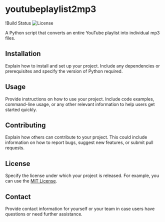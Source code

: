 # youtubeplaylist2mp3
!Build Status
![License](https://opensource.org/licenses/MIT%29)

A Python script that converts an entire YouTube playlist into individual mp3 files.

## Installation

Explain how to install and set up your project. Include any dependencies or prerequisites and specify the version of Python required.

## Usage

Provide instructions on how to use your project. Include code examples, command-line usage, or any other relevant information to help users get started quickly.

## Contributing

Explain how others can contribute to your project. This could include information on how to report bugs, suggest new features, or submit pull requests.

## License

Specify the license under which your project is released. For example, you can use the [MIT License](https://opensource.org/licenses/MIT%29).

## Contact

Provide contact information for yourself or your team in case users have questions or need further assistance.
